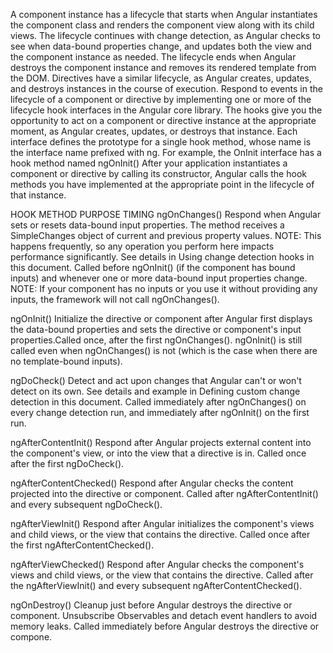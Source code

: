 A component instance has a lifecycle that starts when Angular instantiates the component class and renders the component view along with its child views. The lifecycle continues with change detection, as Angular checks to see when data-bound properties change, and updates both the view and the component instance as needed. The lifecycle ends when Angular destroys the component instance and removes its rendered template from the DOM. Directives have a similar lifecycle, as Angular creates, updates, and destroys instances in the course of execution.
Respond to events in the lifecycle of a component or directive by implementing one or more of the lifecycle hook interfaces in the Angular core library. The hooks give you the opportunity to act on a component or directive instance at the appropriate moment, as Angular creates, updates, or destroys that instance.
Each interface defines the prototype for a single hook method, whose name is the interface name prefixed with ng. For example, the OnInit interface has a hook method named ngOnInit()
After your application instantiates a component or directive by calling its constructor, Angular calls the hook methods you have implemented at the appropriate point in the lifecycle of that instance.


HOOK METHOD	PURPOSE	TIMING
ngOnChanges()	Respond when Angular sets or resets data-bound input properties. The method receives a SimpleChanges object of current and previous property values.
NOTE:
This happens frequently, so any operation you perform here impacts performance significantly.
See details in Using change detection hooks in this document.	Called before ngOnInit() (if the component has bound inputs) and whenever one or more data-bound input properties change.
NOTE:
If your component has no inputs or you use it without providing any inputs, the framework will not call ngOnChanges().


ngOnInit()	Initialize the directive or component after Angular first displays the data-bound properties and sets the directive or component's input properties.Called once, after the first ngOnChanges(). ngOnInit() is still called even when ngOnChanges() is not (which is the case when there are no template-bound inputs).


ngDoCheck()	Detect and act upon changes that Angular can't or won't detect on its own. See details and example in Defining custom change detection in this document.	Called immediately after ngOnChanges() on every change detection run, and immediately after ngOnInit() on the first run.


ngAfterContentInit()	Respond after Angular projects external content into the component's view, or into the view that a directive is in. Called once after the first ngDoCheck().

ngAfterContentChecked()	Respond after Angular checks the content projected into the directive or component.
Called after ngAfterContentInit() and every subsequent ngDoCheck().

ngAfterViewInit()	Respond after Angular initializes the component's views and child views, or the view that contains the directive.	Called once after the first ngAfterContentChecked().

ngAfterViewChecked()	Respond after Angular checks the component's views and child views, or the view that contains the directive.	Called after the ngAfterViewInit() and every subsequent ngAfterContentChecked().

ngOnDestroy()	Cleanup just before Angular destroys the directive or component. Unsubscribe Observables and detach event handlers to avoid memory leaks. 	Called immediately before Angular destroys the directive or compone.






















